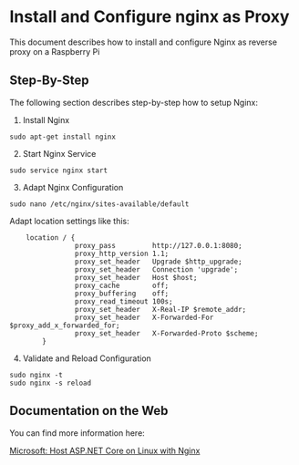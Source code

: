 # Install and Configure nginx as Proxy

This document describes how to install and configure Nginx as reverse proxy on a Raspberry Pi

## Step-By-Step
The following section describes step-by-step how to setup Nginx:

1. Install Nginx
```
sudo apt-get install nginx
```

2. Start Nginx Service
```
sudo service nginx start
```

3. Adapt Nginx Configuration
```
sudo nano /etc/nginx/sites-available/default
```
Adapt location settings like this:
```
    location / {
                proxy_pass         http://127.0.0.1:8080;
                proxy_http_version 1.1;
                proxy_set_header   Upgrade $http_upgrade;
                proxy_set_header   Connection 'upgrade';
                proxy_set_header   Host $host;
                proxy_cache        off;
                proxy_buffering    off;
                proxy_read_timeout 100s;
                proxy_set_header   X-Real-IP $remote_addr;
                proxy_set_header   X-Forwarded-For $proxy_add_x_forwarded_for;
                proxy_set_header   X-Forwarded-Proto $scheme;
        }
```
4. Validate and Reload Configuration
```
sudo nginx -t
sudo nginx -s reload
```

## Documentation on the Web
You can find more information here:

[Microsoft: Host ASP.NET Core on Linux with Nginx](https://docs.microsoft.com/en-us/aspnet/core/host-and-deploy/linux-nginx?view=aspnetcore-5.0)
